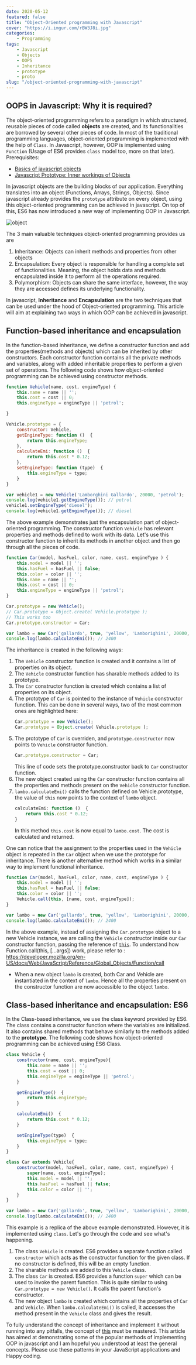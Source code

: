 ```yaml
---
date: 2020-05-12
featured: false
title: "Object-Oriented programming with Javascript"
cover: "https://i.imgur.com/rBW3J8i.jpg"
categories: 
    - Programming
tags:
    - Javascript
    - Objects
    - OOPS
    - Inheritance
    - prototype
    - proto
slug: "/object-oriented-programming-with-javascript"
---
```


## OOPS in Javascript: Why it is required?

The object-oriented programming refers to a paradigm in which structured, reusable pieces of code called **objects** are created, and its functionalities are borrowed by several other pieces of code. In most of the traditional programming languages, object-oriented programming is implemented with the help of `Class`. In Javascript, however, OOP is implemented using `Function` (Usage of ES6 provides `class` model too, more on that later). 
Prerequisites:
- [Basics of javascript objects](/basics-of-javascript-objects)
- [Javascript Prototype: Inner workings of Objects](/javascript-prototype-inner-workings-of-objects)


In javascript objects are the building blocks of our application. Everything translates into an object (Functions, Arrays, Strings, Objects). Since javascript already provides the `prototype` attribute on every object, using this object-oriented programming can be achieved in javascript. On top of this, ES6 has now introduced a new way of implementing OOP in Javascript.

![object](https://i.imgur.com/IAvc9hh.png)

The 3 main valuable techniques object-oriented programming provides us are 
1. Inheritance: Objects can inherit methods and properties from other objects
2. Encapsulation: Every object is responsible for handling a complete set of functionalities. Meaning, the object holds data and methods encapsulated inside it to perform all the operations required.
3. Polymorphism: Objects can share the same interface, however, the way they are accessed defines its underlying functionality.

In javascript, **Inheritance** and **Encapsulation** are the two techniques that can be used under the hood of Object-oriented programming. This article will aim at explaining two ways in which OOP can be achieved in javascript.

## Function-based inheritance and encapsulation

In the function-based inheritance, we define a constructor function and add the properties(methods and objects) which can be inherited by other constructors. Each constructor function contains all the private methods and variables, along with added inheritable properties to perform a given set of operations. The following code shows how object-oriented programming can be achieved using constructor methods.

```javascript
function Vehicle(name, cost, engineType) {
    this.name = name || '';
    this.cost = cost || 0;
    this.engineType = engineType || 'petrol';

}

Vehicle.prototype = {
    constructor: Vehicle,
    getEngineType: function ()  {
        return this.engineType;
    },
    calculateEmi: function ()  {
        return this.cost * 0.12;
    },
    setEngineType: function (type)  {
        this.engineType = type; 
    }
}

var vehicle1 = new Vehicle('Lamborghini Gallardo', 20000, 'petrol');
console.log(vehicle1.getEngineType()); // petrol
vehicle1.setEngineType('diesel');
console.log(vehicle1.getEngineType()); // diesel
```

The above example demonstrates just the encapsulation part of object-oriented programming. The constructor function `Vehicle` has relevant properties and methods defined to work with its data. Let's use this constructor function to inherit its methods in another object and then go through all the pieces of code.

```javascript
function Car(model, hasFuel, color, name, cost, engineType ) {
    this.model = model || '';
    this.hasFuel = hasFuel || false;
    this.color = color || '';
    this.name = name || '';
    this.cost = cost || 0;
    this.engineType = engineType || 'petrol';
}

Car.prototype = new Vehicle();
// Car.prototype = Object.create( Vehicle.prototype );
// This works too
Car.prototype.constructor = Car;

var lambo = new Car('gallardo', true, 'yellow', 'Lamborighini', 20000, 'petrol');
console.log(lambo.calculateEmi()); // 2400
```

The inheritance is created in the following ways:

1. The `Vehicle` constructor function is created and it contains a list of properties on its object.
2. The `Vehicle` constructor function has sharable methods added to its prototype.
3. The `Car` constructor function is created which contains a list of properties on its object.
4. The prototype of `Car` is pointed to the instance of `Vehicle` constructor function.
    This can be done in several ways, two of the most common ones are highlighted here:
    ```javascript
    Car.prototype = new Vehicle();
    Car.prototype = Object.create( Vehicle.prototype );
    ```
5. The prototype of `Car` is overriden, and `prototype.constructor` now points to `Vehicle` constructor function. 
    ```javascript
    Car.prototype.constructor = Car;
    ```
    This line of code sets the prototype.constructor back to `Car` constructor function.
6. The new object created using the `Car` constructor function contains all the properties and methods present on the `Vehicle` constructor function.
7. `lambo.calculateEmi()` calls the function defined on Vehicle.prototype, the value of `this` now points to the context of `lambo` object.
    ```javascript
    calculateEmi: function ()  {
        return this.cost * 0.12;
    }
    ```
    In this method `this.cost` is now equal to `lambo.cost`. The cost is calculated and returned.

One can notice that the assignment to the properties used in the `Vehicle` object is repeated in the `Car` object when we use the prototype for inheritance. There is another alternative method which works in a similar way to implement functional inheritance.

```javascript
function Car(model, hasFuel, color, name, cost, engineType ) {
    this.model = model || '';
    this.hasFuel = hasFuel || false;
    this.color = color || '';
    Vehicle.call(this, [name, cost, engineType]);
}

var lambo = new Car('gallardo', true, 'yellow', 'Lamborighini', 20000, 'petrol');
console.log(lambo.calculateEmi()); // 2400
```

In the above example, instead of assigning the `Car.prototype` object to a new Vehicle instance, we are calling the `Vehicle` constructor inside our `Car` constructor function, passing the reference of [`this`](https://www.w3schools.com/js/js_this.asp). To understand how Function.call(this, [...args]) work, please refer to : https://developer.mozilla.org/en-US/docs/Web/JavaScript/Reference/Global_Objects/Function/call

- When a new object `lambo` is created, both Car and Vehicle are instantiated in the context of `lambo`. Hence all the properties present on the constructor function are now accessible to the object `lambo`.

## Class-based inheritance and encapsulation: ES6

In the Class-based inheritance, we use the class keyword provided by ES6. The class contains a constructor function where the variables are initialized. It also contains shared methods that behave similarly to the methods added to the **prototype**. The following code shows how object-oriented programming can be achieved using ES6 Class.

```javascript
class Vehicle {
    constructor(name, cost, engineType){
        this.name = name || '';
        this.cost = cost || 0;
        this.engineType = engineType || 'petrol';
    }

    getEngineType()  {
        return this.engineType;
    }

    calculateEmi()  {
        return this.cost * 0.12;
    }

    setEngineType(type)  {
        this.engineType = type; 
    }
}

class Car extends Vehicle{
    constructor(model, hasFuel, color, name, cost, engineType) {
        super(name, cost, engineType);
        this.model = model || '';
        this.hasFuel = hasFuel || false;
        this.color = color || '';
    }
}

var lambo = new Car('gallardo', true, 'yellow', 'Lamborighini', 20000, 'petrol');
console.log(lambo.calculateEmi()); // 2400
```

This example is a replica of the above example demonstrated. However, it is implemented using `class`. Let's go through the code and see what's happening.

1. The class `Vehicle` is created. ES6 provides a separate function called `constructor` which acts as the constructor function for the given class. If no constructor is defined, this will be an empty function.
2. The sharable methods are added to this `Vehicle` class.
3. The class `Car` is created. ES6 provides a function `super` which can be used to invoke the parent function. This is quite similar to using `Car.prototype = new Vehicle()`. It calls the parent function's constructor.
4. The new object `lambo` is created which contains all the properties of `Car` and `Vehicle`. When `lambo.calculateEmi()` is called, it accesses the method present in the `Vehicle` class and gives the result.

To fully understand the concept of inheritance and implement it without running into any pitfalls, the concept of [this](https://www.w3schools.com/js/js_this.asp) must be mastered. This article has aimed at demonstrating some of the popular methods of implementing OOP in javascript and I am hopeful you understood at least the general concepts. Please use these patterns in your JavaScript applications and Happy coding.  